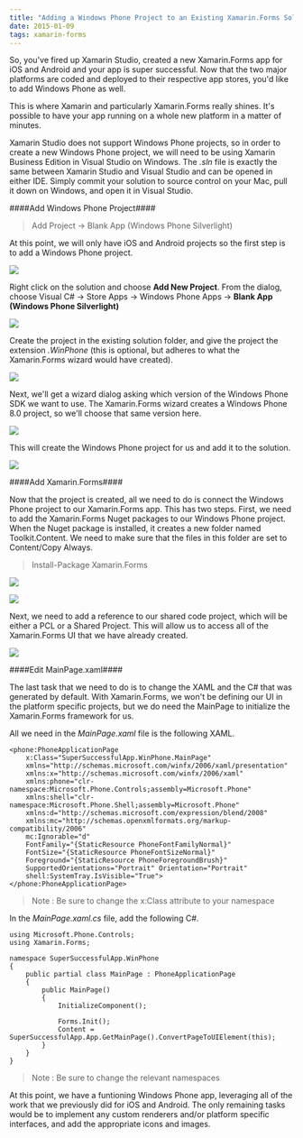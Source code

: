 ```yaml
---
title: "Adding a Windows Phone Project to an Existing Xamarin.Forms Solution"
date: 2015-01-09
tags: xamarin-forms
---
```

So, you've fired up Xamarin Studio, created a new Xamarin.Forms app for iOS and Android and your app is super successful. Now that the two major platforms are coded and deployed to their respective app stores, you'd like to add Windows Phone as well.  

This is where Xamarin and particularly Xamarin.Forms really shines. It's possible to have your app running on a whole new platform in a matter of minutes.

Xamarin Studio does not support Windows Phone projects, so in order to create a new Windows Phone project, we will need to be using Xamarin Business Edition in Visual Studio on Windows.  The *.sln* file is exactly the same between Xamarin Studio and Visual Studio and can be opened in either IDE. Simply commit your solution to source control on your Mac, pull it down on Windows, and open it in Visual Studio.

####Add Windows Phone Project####

> Add Project -> Blank App (Windows Phone Silverlight)

At this point, we will only have iOS and Android projects so the first step is to add a Windows Phone project. 

![](images/InitialSolutionExplorer.PNG)

Right click on the solution and choose **Add New Project**. From the dialog, choose Visual C# -> Store Apps -> Windows Phone Apps -> **Blank App (Windows Phone Silverlight)**

![](images/AddNewProject.PNG)

Create the project in the existing solution folder, and give the project the extension *.WinPhone* (this is optional, but adheres to what the Xamarin.Forms wizard would have created).

![](images/ProjectName.PNG)

Next, we'll get a wizard dialog asking which version of the Windows Phone SDK we want to use. The Xamarin.Forms wizard creates a Windows Phone 8.0 project, so we'll choose that same version here.

![](images/TargetVersion.PNG)

This will create the Windows Phone project for us and add it to the solution.

![](images/NewSolutionExplorer.PNG)


####Add Xamarin.Forms####

Now that the project is created, all we need to do is connect the Windows Phone project to our Xamarin.Forms app. This has two steps. First, we need to add the Xamarin.Forms Nuget packages to our Windows Phone project.  When the Nuget package is installed, it creates a new folder named Toolkit.Content. We need to make sure that the files in this folder are set to Content/Copy Always.

> Install-Package Xamarin.Forms

![](images/Nuget.PNG)

![](images/ContentCopyAlways.PNG)

Next, we need to add a reference to our shared code project, which will be either a PCL or a Shared Project. This will allow us to access all of the Xamarin.Forms UI that we have already created.

![](images/AddReference.PNG)

####Edit MainPage.xaml####

The last task that we need to do is to change the XAML and the C# that was generated by default.  With Xamarin.Forms, we won't be defining our UI in the platform specific projects, but we do need the MainPage to initialize the Xamarin.Forms framework for us.

All we need in the *MainPage.xaml* file is the following XAML.

```language-markup
<phone:PhoneApplicationPage
    x:Class="SuperSuccessfulApp.WinPhone.MainPage"
    xmlns="http://schemas.microsoft.com/winfx/2006/xaml/presentation"
    xmlns:x="http://schemas.microsoft.com/winfx/2006/xaml"
    xmlns:phone="clr-namespace:Microsoft.Phone.Controls;assembly=Microsoft.Phone"
    xmlns:shell="clr-namespace:Microsoft.Phone.Shell;assembly=Microsoft.Phone"
    xmlns:d="http://schemas.microsoft.com/expression/blend/2008"
    xmlns:mc="http://schemas.openxmlformats.org/markup-compatibility/2006"
    mc:Ignorable="d"
    FontFamily="{StaticResource PhoneFontFamilyNormal}"
    FontSize="{StaticResource PhoneFontSizeNormal}"
    Foreground="{StaticResource PhoneForegroundBrush}"
    SupportedOrientations="Portrait" Orientation="Portrait"
    shell:SystemTray.IsVisible="True">
</phone:PhoneApplicationPage>
```

> Note : Be sure to change the x:Class attribute to your namespace

In the *MainPage.xaml.cs* file, add the following C#.

```language-csharp
using Microsoft.Phone.Controls;
using Xamarin.Forms;

namespace SuperSuccessfulApp.WinPhone
{
    public partial class MainPage : PhoneApplicationPage
    {
        public MainPage()
        {
            InitializeComponent();

            Forms.Init();
            Content = SuperSuccessfulApp.App.GetMainPage().ConvertPageToUIElement(this);
        }
    }
}
```
> Note : Be sure to change the relevant namespaces

At this point, we have a funtioning Windows Phone app, leveraging all of the work that we previously did for iOS and Android. The only remaining tasks would be to implement any custom renderers and/or platform specific interfaces, and add the appropriate icons and images.
